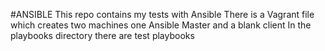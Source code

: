 #ANSIBLE
This repo contains my tests with Ansible
There is a Vagrant file which creates two machines one Ansible Master and a blank client
In the playbooks directory there are test playbooks
